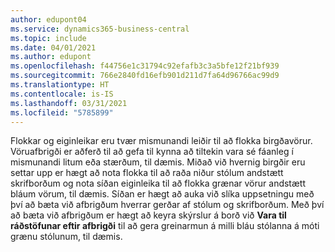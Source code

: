 ```yaml
---
author: edupont04
ms.service: dynamics365-business-central
ms.topic: include
ms.date: 04/01/2021
ms.author: edupont
ms.openlocfilehash: f44756e1c31794c92efafb3c3a5bfe12f21bf939
ms.sourcegitcommit: 766e2840fd16efb901d211d7fa64d96766ac99d9
ms.translationtype: HT
ms.contentlocale: is-IS
ms.lasthandoff: 03/31/2021
ms.locfileid: "5785899"
---
```

Flokkar og eiginleikar eru tvær mismunandi leiðir til að flokka birgðavörur. Vöruafbrigði er aðferð til að gefa til kynna að tiltekin vara sé fáanleg í mismunandi litum eða stærðum, til dæmis. Miðað við hvernig birgðir eru settar upp er hægt að nota flokka til að raða niður stólum andstætt skrifborðum og nota síðan eiginleika til að flokka grænar vörur andstætt bláum vörum, til dæmis. Síðan er hægt að auka við slíka uppsetningu með því að bæta við afbrigðum hverrar gerðar af stólum og skrifborðum. Með því að bæta við afbrigðum er hægt að keyra skýrslur á borð við **Vara til ráðstöfunar eftir afbrigði** til að gera greinarmun á milli bláu stólanna á móti grænu stólunum, til dæmis.
